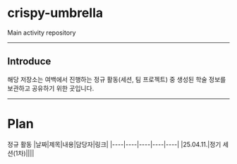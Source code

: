 # crispy-umbrella

Main activity repository

----

## Introduce 

  해당 저장소는 여백에서 진행하는 정규 활동(세션, 팀 프로젝트) 중 생성된 학술 정보를 보관하고 공유하기 위한 곳입니다. 
  
----

# Plan

  정규 활동
  |날짜|제목|내용|담당자|링크|
  |----|----|----|----|----|
  |25.04.11.|정기 세션(1차)||||
